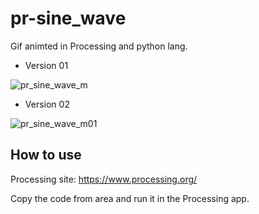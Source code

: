 # pr-sine_wave
Gif animted in Processing  and python lang. 


- Version 01

![pr_sine_wave_m](https://user-images.githubusercontent.com/87449988/152922955-463a4dd2-a57e-4d13-a270-01f78791bb82.gif)


- Version 02

![pr_sine_wave_m01](https://user-images.githubusercontent.com/87449988/153697910-69aa8338-daec-4724-87f0-e0e94f2e2a12.gif)


## How to use 

Processing site: https://www.processing.org/ 

Copy the code from area and run it in the Processing app. 
